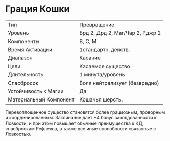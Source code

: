 
# Грация Кошки

| | |
|---|---|
|Тип|Превращение|
|Уровень| Брд 2, Дрд 2, Маг/Чар 2, Рджр 2|
|Компоненты| В, С, М|
|Время Активации| 1стандартн. действ.|
|Диапазон| Касание|
|Цели| Касаемое существо|
|Длительность| 1 минута/уровень|
|Спасбросок| Воля нейтрализует (безвредно)|
|Устойчивость к Магии| Да|
|Материальный Компонент| Кошачья шерсть.|

Перевоплощенное существо становятся более грациозным, проворным и координированным. Заклинание дает +4
бонус заколдованности к Ловкости, и
при этом повышает обычные преимущества к КД, спасброскам Рефлекса, а
также все иные способности связанные
с Ловкостью.
